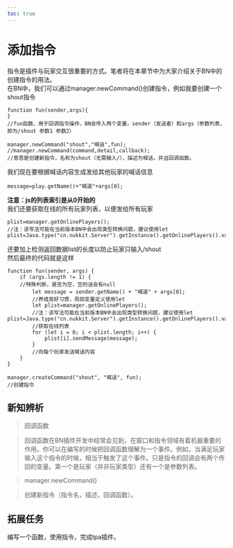 ```yaml
---     
toc: true     
---     
```

# 添加指令     
指令是插件与玩家交互很重要的方式。笔者将在本章节中为大家介绍关于BN中的创建指令的用法。     
在BN中，我们可以通过manager.newCommand()创建指令，例如我要创建一个shout指令     
~~~     
function fun(sender,args){     
}     
//fun函数，用于回调指令操作，BN会传入两个变量，sender（发送者）和args（参数列表，即为/shout 参数1 参数2）     
     
manager.newCommand("shout","喊话",fun);     
//manager.newCommand(command,detail,callback);     
//意思是创建新指令，名称为shout（无需输入/），描述为喊话，并且回调函数。     
~~~     
我们现在要根据喊话内容生成发给其他玩家的喊话信息     
~~~     
message=play.getName()+"喊道"+args[0];     
~~~     
**注意：js的列表索引是从0开始的**     
我们还要获取在线的所有玩家列表，以便发给所有玩家     
~~~     
plist=manager.getOnlinePlayers();     
//注：该写法可能在当前版本BN中会出现类型转换问题，建议使用let plist=Java.type("cn.nukkit.Server").getInstance().getOnlinePlayers().values().toArray();     
~~~     
还要加上检测返回数据list的长度以防止玩家只输入/shout     
然后最终的代码就是这样     
~~~     
function fun(sender, args) {     
    if (args.length != 1) {     
    //特殊判断，是否为空，空的话会有null     
        let message = sender.getName() + "喊道" + args[0];     
        //养成良好习惯，局部变量定义使用let     
        let plist=manager.getOnlinePlayers();     
        //注：该写法可能在当前版本BN中会出现类型转换问题，建议使用let plist=Java.type("cn.nukkit.Server").getInstance().getOnlinePlayers().values().toArray();     
        //获取在线列表     
        for (let i = 0; i < plist.length; i++) {     
            plist[i].sendMessage(message);     
        }     
        //向每个玩家发送喊话内容     
    }     
}     
     
manager.createCommand("shout", "喊话", fun);     
//创建指令     
~~~     
## 新知辨析     
>回调函数     
     
> 回调函数在BN插件开发中经常会见到，在窗口和指令领域有着机器重要的作用。你可以在编写的时候把回调函数理解为一个事件。例如，当满足玩家输入这个指令的时候，相当于触发了这个事件。只是指令的回调会有两个传回的变量。第一个是玩家（并非玩家类型）还有一个是参数列表。     
     
>manager.newCommand()     
     
>创建新指令（指令名，描述，回调函数）。     
## 拓展任务     
编写一个函数，使用指令，完成tpa插件。